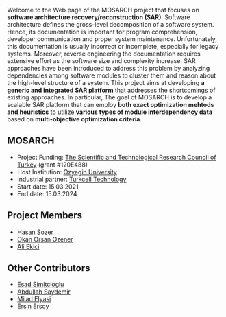 Welcome to the Web page of the MOSARCH project that focuses on **software architecture recovery/reconstruction (SAR)**. Software architecture defines the gross-level decomposition of a software system. Hence, its documentation is important for program comprehension, developer communication and proper system maintenance. Unfortunately, this documentation is usually incorrect or incomplete, especially for legacy systems. Moreover, reverse engineering the documentation requires extensive effort as the software size and complexity increase. SAR approaches have been introduced to address this problem by analyzing dependencies among software modules to cluster them and reason about the high-level structure of a system. This project aims at developing **a generic and integrated SAR platform** that addresses the shortcomings of existing approaches. In particular, The goal of MOSARCH is to develop a scalable SAR platform that can employ **both exact optimization mehtods and heuristics** to utilize **various types of module interdependency data** based on **multi-objective optimization criteria**.

## MOSARCH
- Project Funding: [The Scientific and Technological Research Council of Turkey](https://tubitak.gov.tr/en) (grant #120E488)
- Host Institution: [Ozyegin University](https://www.ozyegin.edu.tr/)
- Industrial partner: [Turkcell Technology](http://www.turkcellteknoloji.com.tr/language/en/)
- Start date: 15.03.2021
- End date: 15.03.2024

## Project Members
- [Hasan Sozer](https://faculty.ozyegin.edu.tr/hsozer/)
- [Okan Orsan Ozener](https://faculty.ozyegin.edu.tr/orsano/)
- [Ali Ekici](https://faculty.ozyegin.edu.tr/aliekici/)

## Other Contributors
- [Esad Simitcioglu](https://github.com/EsadSimitcioglu)
- [Abdullah Saydemir](https://github.com/Saydemr)
- [Milad Elyasi](http://www.miladelyasi.com/)
- [Ersin Ersoy](https://github.com/ersinersoy/)
